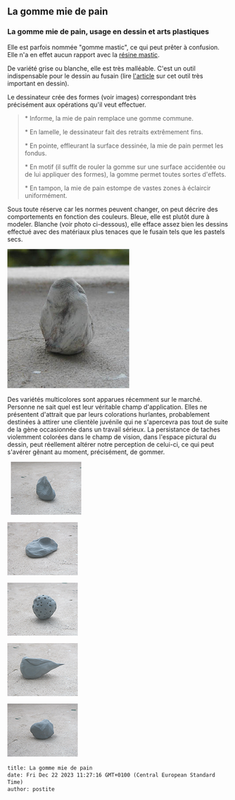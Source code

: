 ## La gomme mie de pain
### La gomme mie de pain, usage en dessin et arts plastiques
 Elle est parfois nommée "gomme mastic", ce qui peut prêter à confusion. Elle n'a en effet aucun rapport avec la [résine mastic](resinemastic.html).

De variété grise ou blanche, elle est très malléable. C'est un outil indispensable pour le dessin au fusain (lire [l'article](fusain.html) sur cet outil très important en dessin).

Le dessinateur crée des formes (voir images) correspondant très précisément aux opérations qu'il veut effectuer.

> \* Informe, la mie de pain remplace une gomme commune.
> 
> \* En lamelle, le dessinateur fait des retraits extrêmement fins.
> 
> \* En pointe, effleurant la surface dessinée, la mie de pain permet les fondus.
> 
> \* En motif (il suffit de rouler la gomme sur une surface accidentée ou de lui appliquer des formes), la gomme permet toutes sortes d'effets.
> 
> \* En tampon, la mie de pain estompe de vastes zones à éclaircir uniformément.

Sous toute réserve car les normes peuvent changer, on peut décrire des comportements en fonction des couleurs. Bleue, elle est plutôt dure à modeler. Blanche (voir photo ci-dessous), elle efface assez bien les dessins effectué avec des matériaux plus tenaces que le fusain tels que les pastels secs.

![](images/miedepainblanche2versionweb.jpg)

Des variétés multicolores sont apparues récemment sur le marché. Personne ne sait quel est leur véritable champ d'application. Elles ne présentent d'attrait que par leurs colorations hurlantes, probablement destinées à attirer une clientèle juvénile qui ne s'apercevra pas tout de suite de la gène occasionnée dans un travail sérieux. La persistance de taches violemment colorées dans le champ de vision, dans l'espace pictural du dessin, peut réellement altérer notre perception de celui-ci, ce qui peut s'avérer gênant au moment, précisément, de gommer.

  ![](images/miedepain010.jpg)

![](images/miedepain020.jpg)

![](images/miedepain030.jpg)

![](images/miedepain040.jpg)

![](images/miedepain050.jpg)
```
title: La gomme mie de pain
date: Fri Dec 22 2023 11:27:16 GMT+0100 (Central European Standard Time)
author: postite
```
